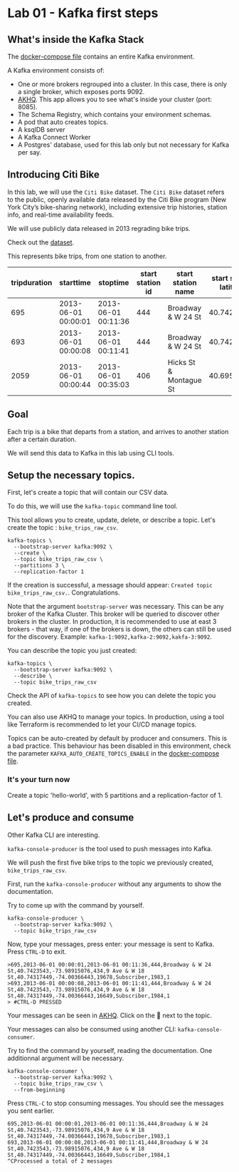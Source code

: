 # Lab 01 - Kafka first steps

## What's inside the Kafka Stack

The [docker-compose file](../docker-compose.yaml) contains an entire Kafka environment.

A Kafka environment consists of:

- One or more brokers regrouped into a cluster. In this case, there is only a single broker, which exposes ports 9092.
- [AKHQ](https://akhq.io/). This app allows you to see what's inside your cluster (port: 8085).
- The Schema Registry, which contains your environment schemas.
- A pod that auto creates topics.
- A ksqlDB server
- A Kafka Connect Worker
- A Postgres' database, used for this lab only but not necessary for Kafka per say.

## Introducing Citi Bike

In this lab, we will use the `Citi Bike` dataset.
The `Citi Bike` dataset refers to the public, openly available data released by the Citi Bike program (New York City’s bike-sharing network), including extensive trip histories, station info, and real-time availability feeds.

We will use publicly data released in 2013 regrading bike trips.

Check out the [dataset](/data/201306-citibike-tripdata_1_6K.csv).

This represents bike trips, from one station to another.

| tripduration | starttime           | stoptime            | start station id | start station name     | start station latitude | start station longitude | end station id | end station name        | end station latitude | end station longitude | bikeid | usertype   | birth year | gender |
|--------------|---------------------|----------------------|-------------------|-------------------------|--------------------------|---------------------------|----------------|--------------------------|-----------------------|------------------------|--------|------------|------------|--------|
| 695          | 2013-06-01 00:00:01 | 2013-06-01 00:11:36  | 444               | Broadway & W 24 St      | 40.7423543              | -73.98915076              | 434            | 9 Ave & W 18 St         | 40.74317449           | -74.00366443           | 19678  | Subscriber | 1983       | 1      |
| 693          | 2013-06-01 00:00:08 | 2013-06-01 00:11:41  | 444               | Broadway & W 24 St      | 40.7423543              | -73.98915076              | 434            | 9 Ave & W 18 St         | 40.74317449           | -74.00366443           | 16649  | Subscriber | 1984       | 1      |
| 2059         | 2013-06-01 00:00:44 | 2013-06-01 00:35:03  | 406               | Hicks St & Montague St | 40.69512845             | -73.99595065              | 406            | Hicks St & Montague St | 40.69512845           | -73.99595065           | 19599  | Customer   | 0          | 0      |

## Goal

Each trip is a bike that departs from a station, and arrives to another station after a certain duration.

We will send this data to Kafka in this lab using CLI tools.

## Setup the necessary topics.

First, let's create a topic that will contain our CSV data.

To do this, we will use the `kafka-topic` command line tool.

This tool allows you to create, update, delete, or describe a topic. Let's create the topic : `bike_trips_raw_csv`.

```shell
kafka-topics \
  --bootstrap-server kafka:9092 \
  --create \
  --topic bike_trips_raw_csv \
  --partitions 3 \
  --replication-factor 1
```

If the creation is successful, a message should appear: `Created topic bike_trips_raw_csv.`. Congratulations.

Note that the argument `bootstrap-server` was necessary. This can be any broker of the Kafka Cluster. This broker will be
queried to discover other brokers in the cluster.
In production, it is recommended to use at east 3 brokers - that way, if one of the brokers is down, the others can still
be used for the discovery. Example: `kafka-1:9092,kafka-2:9092,kakfa-3:9092`.

You can describe the topic you just created:

```shell
kafka-topics \
  --bootstrap-server kafka:9092 \
  --describe \
  --topic bike_trips_raw_csv
```

Check the API of `kafka-topics` to see how you can delete the topic you created.

You can also use AKHQ to manage your topics. In production, using a tool like Terraform is recommended to let your CI/CD
manage topics.

Topics can be auto-created by default by producer and consumers. This is a bad practice. This behaviour has been disabled
in this environment, check the parameter `KAFKA_AUTO_CREATE_TOPICS_ENABLE` in
the [docker-compose file](../docker-compose.yaml).

### It's your turn now

Create a topic 'hello-world', with 5 partitions and a replication-factor of 1.

## Let's produce and consume

Other Kafka CLI are interesting.

`kafka-console-producer` is the tool used to push messages into Kafka.

We will push the first five bike trips to the topic we previously created, `bike_trips_raw_csv`.

First, run the `kafka-console-producer` without any arguments to show the documentation.

Try to come up with the command by yourself.

```shell
kafka-console-producer \
  --bootstrap-server kafka:9092 \
  --topic bike_trips_raw_csv
```

Now, type your messages, press enter: your message is sent to Kafka. Press `CTRL-D` to exit.

```shell
>695,2013-06-01 00:00:01,2013-06-01 00:11:36,444,Broadway & W 24 St,40.7423543,-73.98915076,434,9 Ave & W 18 St,40.74317449,-74.00366443,19678,Subscriber,1983,1
>693,2013-06-01 00:00:08,2013-06-01 00:11:41,444,Broadway & W 24 St,40.7423543,-73.98915076,434,9 Ave & W 18 St,40.74317449,-74.00366443,16649,Subscriber,1984,1
> #CTRL-D PRESSED
```

Your messages can be seen in [AKHQ](http://localhost:8085). Click on the 🔎 next to the topic.

Your messages can also be consumed using another CLI: `kafka-console-consumer`.

Try to find the command by yourself, reading the documentation. One additionnal argument will be necessary.

```shell
kafka-console-consumer \
  --bootstrap-server kafka:9092 \
  --topic bike_trips_raw_csv \
  --from-beginning
```

Press `CTRL-C` to stop consuming messages. You should see the messages you sent earlier.

```shell
695,2013-06-01 00:00:01,2013-06-01 00:11:36,444,Broadway & W 24 St,40.7423543,-73.98915076,434,9 Ave & W 18 St,40.74317449,-74.00366443,19678,Subscriber,1983,1
693,2013-06-01 00:00:08,2013-06-01 00:11:41,444,Broadway & W 24 St,40.7423543,-73.98915076,434,9 Ave & W 18 St,40.74317449,-74.00366443,16649,Subscriber,1984,1
^CProcessed a total of 2 messages
```